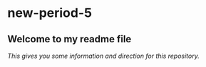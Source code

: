 # new-period-5
## Welcome to my readme file
*This gives you some information and direction for this repository.*
